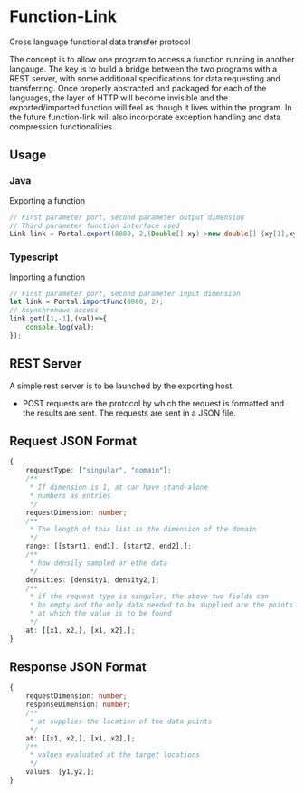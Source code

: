 # Function-Link
Cross language functional data transfer protocol

The concept is to allow one program to access a function running in another langauge. The key is to build a bridge between the two programs with a REST server, with some additional specifications for data requesting and transferring. Once properly abstracted and packaged for each of the languages, the layer of HTTP will become invisible and the exported/imported function will feel as though it lives within the program. In the future function-link will also incorporate exception handling and data compression functionalities.

## Usage
### Java
Exporting a function
```java
// First parameter port, second parameter output dimension
// Third parameter function interface used
Link link = Portal.export(8080, 2,(Double[] xy)->new double[] {xy[1],xy[0]});
```
### Typescript
Importing a function
```typescript
// First parameter port, second parameter input dimension
let link = Portal.importFunc(8080, 2);
// Asynchronous access
link.get([1,-1],(val)=>{
    console.log(val);
});
```
## REST Server
A simple rest server is to be launched by the exporting host.
* POST requests are the protocol by which the request is formatted and the results are sent. The requests are sent in a JSON file.

## Request JSON Format
```typescript
{
    requestType: ["singular", "domain"];
    /**
     * If dimension is 1, at can have stand-alone
     * numbers as entries
     */
    requestDimension: number;
    /**
     * The length of this list is the dimension of the domain
     */
    range: [[start1, end1], [start2, end2],];
    /**
     * how densily sampled ar ethe data
     */
    densities: [density1, density2,];
    /**
     * if the request type is singular, the above two fields can
     * be empty and the only data needed to be supplied are the points
     * at which the value is to be found
     */
    at: [[x1, x2,], [x1, x2],];
}
```

## Response JSON Format
```typescript
{
    requestDimension: number;
    responseDimension: number;
    /**
     * at supplies the location of the data points
     */
    at: [[x1, x2,], [x1, x2],];
    /**
     * values evaluated at the target locations
     */
    values: [y1,y2,];
}
```
